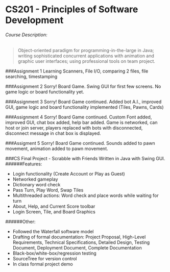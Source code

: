 # CS201 - Principles of Software Development

###### Course Description:
>Object-oriented paradigm for programming-in-the-large in Java; writing sophisticated concurrent applications with animation and graphic user interfaces; using professional tools on team project.


###Assignment 1
Learning Scanners, File I/O, comparing 2 files, file searching, timestamping

###Assignment 2
Sorry! Board Game. Swing GUI for first few screens. No game logic or board functionality yet.

###Assignment 3
Sorry! Board Game continued. Added bot A.I., improved GUI, game logic and board functionality implemented (Tiles, Pawns, Cards)

###Assignment 4
Sorry! Board Game continued. Custom Font added, improved GUI, chat box added, help bar added. Game is networked, can host or join server, players replaced with bots with disconnected, disconnect message in chat box is displayed.

###Assigment 5
Sorry! Board Game continued. Sounds added to pawn movement, animation added to pawn movement.

###CS Final Project - Scrabble with Friends
Written in Java with Swing GUI. 
######Features:
- Login functionality (Create Account or Play as Guest)
- Networked gameplay
- Dictionary word check
- Pass Turn, Play Word, Swap Tiles
- Multithreaded actions: Word check and place words while waiting for turn
- About, Help, and Current Score toolbar
- Login Screen, Tile, and Board Graphics

######Other:
- Followed the Waterfall software model
- Drafting of formal documentation: Project Proposal, High-Level Requirements, Technical Specifications, Detailed Design, Testing Document, Deployment Document, Complete Documentation
- Black-box/white-box/regression testing
- SourceTree for version control
- In class formal project demo
